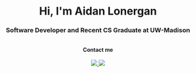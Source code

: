 <h1 align="center"> Hi, I'm Aidan Lonergan </h1>
<h3 align="center"> Software Developer and Recent CS Graduate at UW-Madison </h3>

<div align="center">
  <h6></h6>
</div>


<div align="center">
  <h4>Contact me</h4>
  <a href="https://www.linkedin.com/in/aidan-lonergan-201484177">
    <img src="https://img.shields.io/badge/Linked%20In-0A66C2.svg?style=for-the-badge&logo=linkedin&logoColor=white">
  </a>
  <a href="https://mail.google.com/mail/?view=cm&fs=1&to=aflonergan1@gmail.com">
  <img src="https://img.shields.io/badge/Gmail-D14836?style=for-the-badge&logo=gmail&logoColor=white">
  </a>
</div>

<!--
**alonergan/alonergan** is a ✨ _special_ ✨ repository because its `README.md` (this file) appears on your GitHub profile.

Here are some ideas to get you started:

- 🔭 I’m currently working on ...
- 🌱 I’m currently learning ...
- 👯 I’m looking to collaborate on ...
- 🤔 I’m looking for help with ...
- 💬 Ask me about ...
- 📫 How to reach me: ...
- 😄 Pronouns: ...
- ⚡ Fun fact: ...
-->
